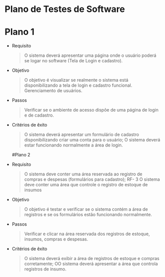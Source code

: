 # Plano de Testes de Software

# Plano 1

- Requisito
  > O sistema deverá apresentar uma página onde o usuário poderá se logar no software (Tela de Login e cadastro).
  
- Objetivo
  > O objetivo é visualizar se realmente o sistema está disponibilizando a tela de login e cadastro funcional. Gerenciamento de usuários.
  
- Passos
  > Verificar se o ambiente de acesso dispõe de uma página de login e de cadastro.
  
- Critérios de êxito
  > O sistema deverá apresentar um formulário de cadastro disponibilizando criar uma conta para o usuário;
  > O sistema deverá estar funcionando normalmente a área de login.
  

  #Plano 2

- Requisito
  > O sistema deve conter uma área reservada ao registro de compras e despesas (formulários para cadastro);
RF- 3 O sistema deve conter uma área que controle o registro de estoque de insumos
  
- Objetivo
  > O objetivo é testar e verificar se o sistema contém a área de registros e se os formulários estão funcionando normalmente.
  
- Passos
  > Verificar e clicar na área reservada dos registros de estoque, insumos, compras e despesas.
  
- Critérios de êxito
  > O sistema deverá exibir a área de registros de estoque e compras corretamente;
  > OO sistema deverá apresentar a área que controla registros de insumo.
